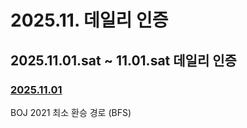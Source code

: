 # 2025.11. 데일리 인증

## 2025.11.01.sat ~ 11.01.sat 데일리 인증

### [2025.11.01](https://github.com/jwelyl/daily_certification/blob/main/2025/11/01/25_11_01_daily_certification.md)
BOJ 2021 최소 환승 경로 (BFS)